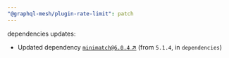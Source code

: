 ```yaml
---
"@graphql-mesh/plugin-rate-limit": patch
---
```

dependencies updates:
  - Updated dependency [`minimatch@6.0.4` ↗︎](https://www.npmjs.com/package/minimatch/v/6.0.4) (from `5.1.4`, in `dependencies`)
